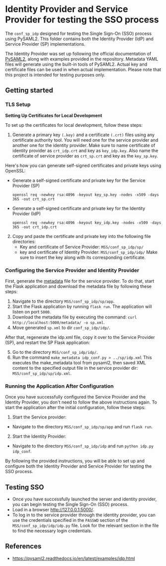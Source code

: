 # Identity Provider and Service Provider for testing the SSO process

The `conf_sp_idp` designed for testing the Single Sign-On (SSO) process using PySAML2. This folder contains both the Identity Provider (IdP) and Service Provider (SP) implementations.

The Identity Provider was set up following the official documentation of [PySAML2](https://pysaml2.readthedocs.io/en/latest/), along with examples provided in the repository. Metadata YAML files will generate using the built-in tools of PySAML2. Actual key and certificate files can be used in when actual implementation. Please note that this project is intended for testing purposes only.

## Getting started

### TLS Setup

**Setting Up Certificates for Local Development**


To set up the certificates for local development, follow these steps:

1. Generate a primary key `(.key)` and a certificate `(.crt)` files using any certificate authority tool. You will need one for the service provider and another one for the identity provider. Make sure to name certificate of identity provider as `crt_idp.crt` and key as `key_idp.key`. Also name the certificate of service provider as `crt_sp.crt` and key as the `key_sp.key`.

Here's how you can generate self-signed certificates and private keys using OpenSSL:
* Generate a self-signed certificate and private key for the Service Provider (SP)
    ```
    openssl req -newkey rsa:4096 -keyout key_sp.key -nodes -x509 -days 365 -out crt_sp.crt
    ```
* Generate a self-signed certificate and private key for the Identity Provider (IdP)
    ```
    openssl req -newkey rsa:4096 -keyout key_idp.key -nodes -x509 -days 365 -out crt_idp.crt
    ```

2. Copy and paste the certificate and private key into the following file directories:
    * Key and certificate of Service Provider: `MSS/conf_sp_idp/sp/`
    * key and certificate of Identity Provider: `MSS/conf_sp_idp/idp/`
    Make sure to insert the key along with its corresponding certificate.

### Configuring the Service Provider and Identity Provider

First, generate the [metadata](https://pysaml2.readthedocs.io/en/latest/howto/config.html#metadata) file for the service provider. To do that, start the Flask application and download the metadata file by following these steps:

1. Navigate to the directory `MSS/conf_sp_idp/sp/app`.
2. Start the Flask application by running `flask run`. The application will listen on port `5000`.
3. Download the metadata file by executing the command: `curl http://localhost:5000/metadata/ -o sp.xml`.
4. Move generated `sp.xml` to dir `conf_sp_idp/idp/`.

After that, regenerate the idp.xml file, copy it over to the Service Provider (SP), and restart the SP Flask application:

5. Go to the directory `MSS/conf_sp_idp/idp/`.
6. Run the command `make_metadata idp_conf.py > ../sp/idp.xml` This executes the make_metadata tool from pysaml2,
    then saved XML content to the specified output file
    in the service provider dir: `MSS/conf_sp_idp/sp/idp.xml`.

### Running the Application After Configuration

Once you have successfully configured the Service Provider and the Identity Provider, you don't need to follow the above instructions again. To start the application after the initial configuration, follow these steps:

1. Start the Service provider:
 * Navigate to the directory `MSS/conf_sp_idp/sp/app` and run `flask run`.
2. Start the Identity Provider:
 * Navigate to the directory `MSS/conf_sp_idp/idp` and run `python idp.py idp_conf`.

By following the provided instructions, you will be able to set up and configure both the Identity Provider and Service Provider for testing the SSO process.

## Testing SSO

* Once you have successfully launched the server and identity provider, you can begin testing the Single Sign-On (SSO) process. 
* Load in a browser <http://127.0.0.1:5000/>.
* To log in to the service provider through the identity provider, you can use the credentials specified in the `PASSWD` section of the `MSS/conf_sp_idp/idp/idp.py` file. Look for the relevant section in the file to find the necessary login credentials.

## References

* https://pysaml2.readthedocs.io/en/latest/examples/idp.html
